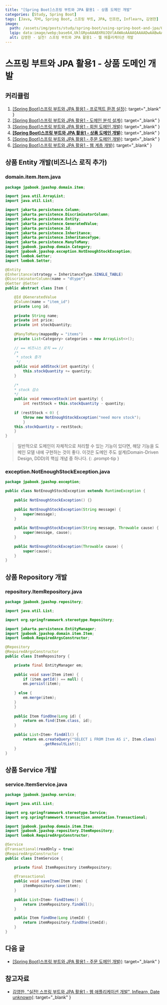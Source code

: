 ```yaml
---
title: "[Spring Boot]스프링 부트와 JPA 활용1 - 상품 도메인 개발"
categories: [Study, Spring Boot]
tags: [Java, 자바, Spring Boot, 스프링 부트, JPA, 인프런, Inflearn, 김영한]
image:
  path: /assets/img/posts/study/spring-boot/using-spring-boot-and-jpa/01-using-spring-boot-and-jpa-logo.jpg
  lqip: data:image/webp;base64,UklGRpoAAABXRUJQVlA4WAoAAAAQAAAADwAABwAAQUxQSDIAAAARL0AmbZurmr57yyIiqE8oiG0bejIYEQTgqiDA9vqnsUSI6H+oAERp2HZ65qP/VIAWAFZQOCBCAAAA8AEAnQEqEAAIAAVAfCWkAALp8sF8rgRgAP7o9FDvMCkMde9PK7euH5M1m6VWoDXf2FkP3BqV0ZYbO6NA/VFIAAAA
  alt: 김영한 - 실전! 스프링 부트와 JPA 활용1 - 웹 애플리케이션 개발
---
```


# 스프링 부트와 JPA 활용1 - 상품 도메인 개발

## 커리큘럼

1. [[Spring Boot]스프링 부트와 JPA 활용1 - 프로젝트 환경 설정](https://drj9812.github.io/posts/project-configuration/){: target="_blank" }
2. [[Spring Boot]스프링 부트와 JPA 활용1 - 도메인 분석 설계](https://drj9812.github.io/posts/domain-analysis-design/){: target="_blank" }
3. [[Spring Boot]스프링 부트와 JPA 활용1 - 회원 도메인 개발](https://drj9812.github.io/posts/member-domain-development){: target="_blank" }
4. [**[Spring Boot]스프링 부트와 JPA 활용1 - 상품 도메인 개발**](https://drj9812.github.io/posts/item-domain-development){: target="_blank" }
5. [[Spring Boot]스프링 부트와 JPA 활용1 - 주문 도메인 개발](https://drj9812.github.io/posts/order-domain-development){: target="_blank" }
6. [[Spring Boot]스프링 부트와 JPA 활용1 - 웹 계층 개발](https://drj9812.github.io/posts/web-layer-development){: target="_blank" }

## 상품 Entity 개발(비즈니스 로직 추가)

### domain.item.Item.java

```java
package jpabook.jpashop.domain.item;

import java.util.ArrayList;
import java.util.List;

import jakarta.persistence.Column;
import jakarta.persistence.DiscriminatorColumn;
import jakarta.persistence.Entity;
import jakarta.persistence.GeneratedValue;
import jakarta.persistence.Id;
import jakarta.persistence.Inheritance;
import jakarta.persistence.InheritanceType;
import jakarta.persistence.ManyToMany;
import jpabook.jpashop.domain.Category;
import jpabook.jpashop.exception.NotEnoughStockException;
import lombok.Getter;
import lombok.Setter;

@Entity
@Inheritance(strategy = InheritanceType.SINGLE_TABLE)
@DiscriminatorColumn(name = "dtype")
@Getter @Setter
public abstract class Item {

    @Id @GeneratedValue
    @Column(name = "item_id")
    private Long id;
	
    private String name;
    private int price;
    private int stockQuantity;
	
    @ManyToMany(mappedBy = "items")
    private List<Category> categories = new ArrayList<>();
	
    // == 비즈니스 로직 == //
    /*
     * stock 증가
     */
    public void addStock(int quantity) {
        this.stockQuantity += quantity;
    }
	
    /*
    * stock 감소
    */
    public void removceStock(int quantity) {
        int restStock = this.stockQuantity - quantity;
		
	if (restStock < 0) {
	    throw new NotEnoughStockException("need more stock");
        }
	this.stockQuantity = restStock;
    }
}
```

> 일반적으로 도메인이 자체적으로 처리할 수 있는 기능이 있다면, 해당 기능을 도메인 모델 내에 구현하는 것이 좋다. 이것은 도메인 주도 설계(Domain-Driven Design, DDD)의 핵심 개념 중 하나다.
{: .prompt-tip }

### exception.NotEnoughStockException.java

```java
package jpabook.jpashop.exception;

public class NotEnoughStockException extends RuntimeException {
	
    public NotEnoughStockException() {}
	
    public NotEnoughStockException(String message) {
        super(message);
    }
	
    public NotEnoughStockException(String message, Throwable cause) {
        super(message, cause);
    }
	
    public NotEnoughStockException(Throwable cause) {
        super(cause);
    }
}
```

## 상품 Repository 개발

### repository.ItemRepository.java

```java
package jpabook.jpashop.repository;

import java.util.List;

import org.springframework.stereotype.Repository;

import jakarta.persistence.EntityManager;
import jpabook.jpashop.domain.item.Item;
import lombok.RequiredArgsConstructor;

@Repository
@RequiredArgsConstructor
public class ItemRepository {

    private final EntityManager em;
	
    public void save(Item item) {
        if (item.getId() == null) {
	    em.persist(item);
			
	} else {
	    em.merge(item);
	}
    }
	
    public Item findOne(Long id) {
        return em.find(Item.class, id);
    }
	
    public List<Item> findAll() {
        return em.createQuery("SELECT i FROM Item AS i", Item.class)
	             .getResultList();
    }
}
```

## 상품 Service 개발

### service.ItemService.java

```java
package jpabook.jpashop.service;

import java.util.List;

import org.springframework.stereotype.Service;
import org.springframework.transaction.annotation.Transactional;

import jpabook.jpashop.domain.item.Item;
import jpabook.jpashop.repository.ItemRepository;
import lombok.RequiredArgsConstructor;

@Service
@Transactional(readOnly = true)
@RequiredArgsConstructor
public class ItemService {

    private final ItemRepository itemRepository;
	
    @Transactional
    public void saveItem(Item item) {
        itemRepository.save(item);
    }
	
    public List<Item> findItems() {
        return itemRepository.findAll();
    }

    public Item findOne(Long itemId) {
        return itemRepository.findOne(itemId);
    }
}
```

## 다음 글

- [[Spring Boot]스프링 부트와 JPA 활용1 - 주문 도메인 개발](https://drj9812.github.io/posts/order-domain-development){: target="_blank" }

## 참고자료

- [김영한, "실전! 스프링 부트와 JPA 활용1 - 웹 애플리케이션 개발", Inflearn, Date unknown](https://www.inflearn.com/course/%EC%8A%A4%ED%94%84%EB%A7%81%EB%B6%80%ED%8A%B8-JPA-%ED%99%9C%EC%9A%A9-1){: target="_blank" }